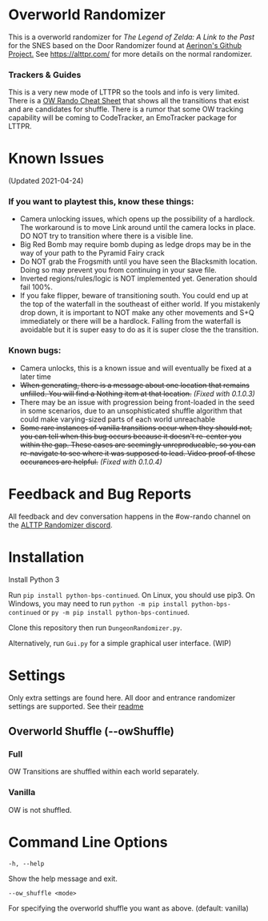 # Overworld Randomizer

This is a overworld randomizer for _The Legend of Zelda: A Link to the Past_ for the SNES
based on the Door Randomizer found at [Aerinon's Github Project.](https://github.com/Aerinon/ALttPDoorRandomizer)
See https://alttpr.com/ for more details on the normal randomizer.

### Trackers & Guides

This is a very new mode of LTTPR so the tools and info is very limited. There is a [OW Rando Cheat Sheet](https://zelda.codemann8.com/images/shared/ow-rando-reference-sheet.png) that shows all the transitions that exist and are candidates for shuffle.  There is a rumor that some OW tracking capability will be coming to CodeTracker, an EmoTracker package for LTTPR.

# Known Issues
(Updated 2021-04-24)

### If you want to playtest this, know these things:
- Camera unlocking issues, which opens up the possibility of a hardlock. The workaround is to move Link around until the camera locks in place. DO NOT try to transition where there is a visible line.
- Big Red Bomb may require bomb duping as ledge drops may be in the way of your path to the Pyramid Fairy crack
- Do NOT grab the Frogsmith until you have seen the Blacksmith location. Doing so may prevent you from continuing in your save file.
- Inverted regions/rules/logic is NOT implemented yet. Generation should fail 100%.
- If you fake flipper, beware of transitioning south. You could end up at the top of the waterfall in the southeast of either world. If you mistakenly drop down, it is important to NOT make any other movements and S+Q immediately or there will be a hardlock. Falling from the waterfall is avoidable but it is super easy to do as it is super close the the transition.

### Known bugs:
- Camera unlocks, this is a known issue and will eventually be fixed at a later time
- ~~When generating, there is a message about one location that remains unfilled. You will find a Nothing item at that location.~~ _(Fixed with 0.1.0.3)_
- There may be an issue with progression being front-loaded in the seed in some scenarios, due to an unsophisticated shuffle algorithm that could make varying-sized parts of each world unreachable
- ~~Some rare instances of vanilla transitions occur when they should not, you can tell when this bug occurs because it doesn't re-center you within the gap. These cases are seemingly unreproducable, so you can re-navigate to see where it was supposed to lead. Video proof of these occurances are helpful.~~ _(Fixed with 0.1.0.4)_

# Feedback and Bug Reports

All feedback and dev conversation happens in the #ow-rando channel on the [ALTTP Randomizer discord](https://discordapp.com/invite/alttprandomizer).

# Installation

Install Python 3

Run ```pip install python-bps-continued```.  On Linux, you should use pip3.  On Windows, you may need to run ```python -m pip install python-bps-continued``` or ```py -m pip install python-bps-continued```.

Clone this repository then run ```DungeonRandomizer.py```.

Alternatively, run ```Gui.py``` for a simple graphical user interface. (WIP)

# Settings

Only extra settings are found here. All door and entrance randomizer settings are supported. See their [readme](https://github.com/Aerinon/ALttPDoorRandomizer/blob/master/README.md)

## Overworld Shuffle (--owShuffle)

### Full

OW Transitions are shuffled within each world separately.

### Vanilla

OW is not shuffled.


# Command Line Options

```
-h, --help            
```

Show the help message and exit.

```
--ow_shuffle <mode>     
```

For specifying the overworld shuffle you want as above. (default: vanilla)
